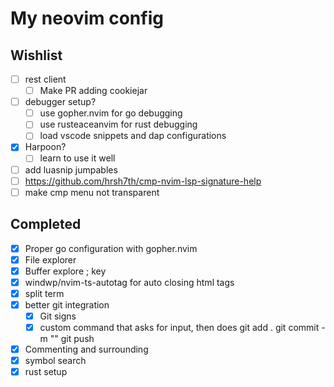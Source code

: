 # My neovim config

## Wishlist

- [ ] rest client
  - [ ] Make PR adding cookiejar
- [ ] debugger setup?
  - [ ] use gopher.nvim for go debugging
  - [ ] use rusteaceanvim for rust debugging
  - [ ] load vscode snippets and dap configurations
- [x] Harpoon?
  - [ ] learn to use it well
- [ ] add luasnip jumpables
- [ ] https://github.com/hrsh7th/cmp-nvim-lsp-signature-help
- [ ] make cmp menu not transparent

## Completed

- [x] Proper go configuration with gopher.nvim
- [x] File explorer
- [x] Buffer explore ; key
- [x] windwp/nvim-ts-autotag for auto closing html tags
- [x] split term
- [x] better git integration
  - [x] Git signs
  - [x] custom command that asks for input, then does git add . <cr> git commit -m "" <cr> git push
- [x] Commenting and surrounding
- [x] symbol search
- [x] rust setup
